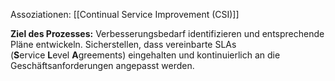Assoziationen: [[Continual Service Improvement (CSI)]]

**Ziel des Prozesses:**
Verbesserungsbedarf identifizieren und entsprechende Pläne entwickeln. Sicherstellen, dass vereinbarte SLAs (**S**ervice **L**evel **A**greements) eingehalten und kontinuierlich an die Geschäftsanforderungen angepasst werden.